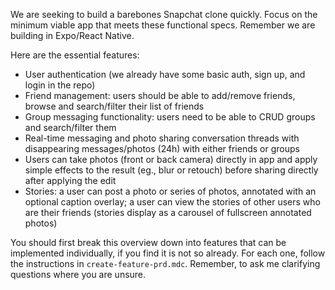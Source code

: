 We are seeking to build a barebones Snapchat clone quickly. Focus on the minimum viable app that meets these functional specs. Remember we are building in Expo/React Native.

Here are the essential features:

* User authentication (we already have some basic auth, sign up, and login in the repo)
* Friend management: users should be able to add/remove friends, browse and search/filter their list of friends
* Group messaging functionality: users need to be able to CRUD groups and search/filter them
* Real-time messaging and photo sharing conversation threads with disappearing messages/photos (24h) with either friends or groups
* Users can take photos (front or back camera) directly in app and apply simple effects to the result (eg., blur or retouch) before sharing directly after applying the edit
* Stories: a user can post a photo or series of photos, annotated with an optional caption overlay; a user can view the stories of other users who are their friends (stories display as a carousel of fullscreen annotated photos)

You should first break this overview down into features that can be implemented individually, if you find it is not so already. For each one, follow the instructions in `create-feature-prd.mdc`. Remember, to ask me clarifying questions where you are unsure.